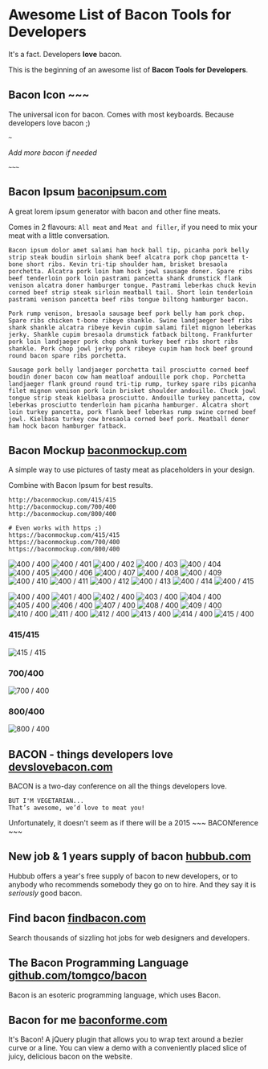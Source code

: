 Awesome List of Bacon Tools for Developers
===


It's a fact. Developers __love__ bacon.

This is the beginning of an awesome list of **Bacon Tools for Developers**.


## Bacon Icon ~~~

The universal icon for bacon. Comes with most keyboards. Because developers love bacon ;)

`~`

*Add more bacon if needed*

`~~~`


## Bacon Ipsum [baconipsum.com](http://baconipsum.com/)

A great lorem ipsum generator with bacon and other fine meats.

Comes in 2 flavours: `All meat` and `Meat and filler`, if you need to mix your meat with a little conversation.


```
Bacon ipsum dolor amet salami ham hock ball tip, picanha pork belly strip steak boudin sirloin shank beef alcatra pork chop pancetta t-bone short ribs. Kevin tri-tip shoulder ham, brisket bresaola porchetta. Alcatra pork loin ham hock jowl sausage doner. Spare ribs beef tenderloin pork loin pastrami pancetta shank drumstick flank venison alcatra doner hamburger tongue. Pastrami leberkas chuck kevin corned beef strip steak sirloin meatball tail. Short loin tenderloin pastrami venison pancetta beef ribs tongue biltong hamburger bacon.

Pork rump venison, bresaola sausage beef pork belly ham pork chop. Spare ribs chicken t-bone ribeye shankle. Swine landjaeger beef ribs shank shankle alcatra ribeye kevin cupim salami filet mignon leberkas jerky. Shankle cupim bresaola drumstick fatback biltong. Frankfurter pork loin landjaeger pork chop shank turkey beef ribs short ribs shankle. Pork chop jowl jerky pork ribeye cupim ham hock beef ground round bacon spare ribs porchetta.

Sausage pork belly landjaeger porchetta tail prosciutto corned beef boudin doner bacon cow ham meatloaf andouille pork chop. Porchetta landjaeger flank ground round tri-tip rump, turkey spare ribs picanha filet mignon venison pork loin brisket shoulder andouille. Chuck jowl tongue strip steak kielbasa prosciutto. Andouille turkey pancetta, cow leberkas prosciutto tenderloin ham picanha hamburger. Alcatra short loin turkey pancetta, pork flank beef leberkas rump swine corned beef jowl. Kielbasa turkey cow bresaola corned beef pork. Meatball doner ham hock bacon hamburger fatback.
```


## Bacon Mockup [baconmockup.com](http://baconmockup.com/)

A simple way to use pictures of tasty meat as placeholders in your design.

Combine with Bacon Ipsum for best results.


```
http://baconmockup.com/415/415
http://baconmockup.com/700/400
http://baconmockup.com/800/400

# Even works with https ;)
https://baconmockup.com/415/415
https://baconmockup.com/700/400
https://baconmockup.com/800/400
```


![400 / 400](http://baconmockup.com/400/400)
![400 / 401](http://baconmockup.com/400/401)
![400 / 402](http://baconmockup.com/400/402)
![400 / 403](http://baconmockup.com/400/403)
![400 / 404](http://baconmockup.com/400/404)
![400 / 405](http://baconmockup.com/400/405)
![400 / 406](http://baconmockup.com/400/406)
![400 / 407](http://baconmockup.com/400/407)
![400 / 408](http://baconmockup.com/400/408)
![400 / 409](http://baconmockup.com/400/409)
![400 / 410](http://baconmockup.com/400/410)
![400 / 411](http://baconmockup.com/400/411)
![400 / 412](http://baconmockup.com/400/412)
![400 / 413](http://baconmockup.com/400/413)
![400 / 414](http://baconmockup.com/400/414)
![400 / 415](http://baconmockup.com/400/415)



![400 / 400](http://baconmockup.com/400/400)
![401 / 400](http://baconmockup.com/401/400)
![402 / 400](http://baconmockup.com/402/400)
![403 / 400](http://baconmockup.com/403/400)
![404 / 400](http://baconmockup.com/404/400)
![405 / 400](http://baconmockup.com/405/400)
![406 / 400](http://baconmockup.com/406/400)
![407 / 400](http://baconmockup.com/407/400)
![408 / 400](http://baconmockup.com/408/400)
![409 / 400](http://baconmockup.com/409/400)
![410 / 400](http://baconmockup.com/410/400)
![411 / 400](http://baconmockup.com/411/400)
![412 / 400](http://baconmockup.com/412/400)
![413 / 400](http://baconmockup.com/413/400)
![414 / 400](http://baconmockup.com/414/400)
![415 / 400](http://baconmockup.com/415/400)



### 415/415

![415 / 415](http://baconmockup.com/415/415)

### 700/400

![700 / 400](http://baconmockup.com/700/400)

### 800/400

![800 / 400](http://baconmockup.com/800/400)



## BACON - things developers love [devslovebacon.com](http://devslovebacon.com/)

BACON is a two-day conference on all the things developers love.

    BUT I'M VEGETARIAN...
    That’s awesome, we’d love to meat you!

Unfortunately, it doesn't seem as if there will be a 2015 ~~~ BACONference ~~~


## New job & 1 years supply of bacon [hubbub.com](http://developers.hubbub.co.uk/years_supply_of_bacon)

Hubbub offers a year's free supply of bacon to new developers, or to anybody who recommends somebody they go on to hire. And they say it is *seriously* good bacon.


## Find bacon [findbacon.com](https://findbacon.com/)

Search thousands of sizzling hot jobs for web designers and developers.


## The Bacon Programming Language [github.com/tomgco/bacon](https://github.com/tomgco/bacon)

Bacon is an esoteric programming language, which uses Bacon.


## Bacon for me [baconforme.com](http://baconforme.com/)

It's Bacon! A jQuery plugin that allows you to wrap text around a bezier curve or a line. You can view a demo with a conveniently placed slice of juicy, delicious bacon on the website.

